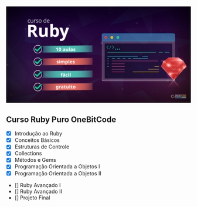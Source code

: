 ![](img/capa-curso-ruby.png)
## Curso Ruby Puro OneBitCode
- [X] Introdução ao Ruby
- [X] Conceitos Básicos
- [X] Estruturas de Controle
- [X] Collections
- [X] Métodos e Gems
- [X] Programação Orientada a Objetos I 
- [X] Programação Orientada a Objetos II
- [] Ruby Avançado I
- [] Ruby Avançado II
- [] Projeto Final
